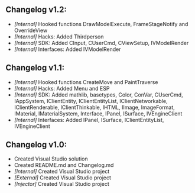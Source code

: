 ## Changelog v1.2:
- _[Internal]_ Hooked functions DrawModelExecute, FrameStageNotify and OverrideView
- _[Internal]_ Hacks: Added Thirdperson
- _[Internal]_ SDK: Added CInput, CUserCmd, CViewSetup, IVModelRender
- _[Internal]_ Interfaces: Added IVModelRender

## Changelog v1.1:
- _[Internal]_ Hooked functions CreateMove and PaintTraverse
- _[Internal]_ Hacks: Added Menu and ESP
- _[Internal]_ SDK: Added mathlib, basetypes, Color, ConVar, CUserCmd, IAppSystem, IClientEntity, IClientEntityList, IClientNetworkable, IClientRenderable, IClientThinkable, IHTML, IImage, ImageFormat, IMaterial, IMaterialSystem, Interface, IPanel, ISurface, IVEngineClient
- _[Internal]_ Interfaces: Added IPanel, ISurface, IClientEntityList, IVEngineClient

## Changelog v1.0:
- Created Visual Studio solution
- Created README.md and Changelog.md
- _[Internal]_ Created Visual Studio project
- _[External]_ Created Visual Studio project
- _[Injector]_ Created Visual Studio project